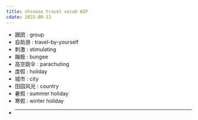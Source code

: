 ```yaml
---
title: chinese travel vocab WIP
cdate: 2023-08-13
---
```


- 跟团 : group
- 自助游 : travel-by-yourself
- 刺激 : stimulating
- 蹦极 : bungee
- 高空跳伞 : parachuting
- 度假 : holiday
- 城市 : city
- 田园风光 : country
- 暑假 : summer holiday
- 寒假 : winter holiday
- ****